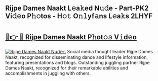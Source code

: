 ## Rijpe Dames Naakt L𝚎a𝚔ed N𝚞𝚍e - Part-PK2 Vi𝚍𝚎o P𝚑𝚘tos - H𝚘𝚝 O𝚗𝚕yf𝚊ns L𝚎a𝚔s 2LHYF

# <h2><a href="http://kf6zft.oniu.top/?m=Rijpe+Dames+Naakt">🔗👉 🔴 Rijpe Dames Naakt P𝚑ot𝚘𝚜 V𝚒d𝚎o</a></h2>

[![Rijpe Dames Naakt Nu𝚍e𝚜](https://i.imgur.com/0qMVB7G.gif)](http://kf6zft.oniu.top/?m=Rijpe+Dames+Naakt)
Social media thought leader Rijpe Dames Naakt, recognized for disseminating dance and lifestyle information, featuring presentations and blogs. Outstanding juggling partner Rijpe Dames Naakt, recognized for their remarkable abilities and accomplishments in juggling with others.  
